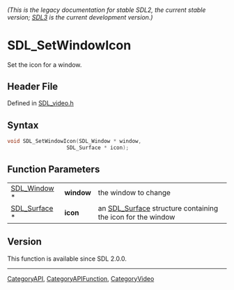 ###### (This is the legacy documentation for stable SDL2, the current stable version; [SDL3](https://wiki.libsdl.org/SDL3/) is the current development version.)
# SDL_SetWindowIcon

Set the icon for a window.

## Header File

Defined in [SDL_video.h](https://github.com/libsdl-org/SDL/blob/SDL2/include/SDL_video.h)

## Syntax

```c
void SDL_SetWindowIcon(SDL_Window * window,
                   SDL_Surface * icon);
```

## Function Parameters

|                              |            |                                                                            |
| ---------------------------- | ---------- | -------------------------------------------------------------------------- |
| [SDL_Window](SDL_Window) *   | **window** | the window to change                                                       |
| [SDL_Surface](SDL_Surface) * | **icon**   | an [SDL_Surface](SDL_Surface) structure containing the icon for the window |

## Version

This function is available since SDL 2.0.0.

----
[CategoryAPI](CategoryAPI), [CategoryAPIFunction](CategoryAPIFunction), [CategoryVideo](CategoryVideo)

